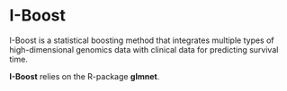 # I-Boost
I-Boost is a statistical boosting method that integrates multiple types of high-dimensional genomics data with clinical data for predicting survival time.

**I-Boost** relies on the R-package **glmnet**.
